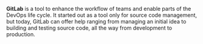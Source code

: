**GitLab** is a tool to enhance the workflow of teams and enable parts of the DevOps life cycle.
It started out as a tool only for source code management, but today, GitLab can offer help
ranging from managing an initial idea to building and testing source code, all the way from
development to production.
